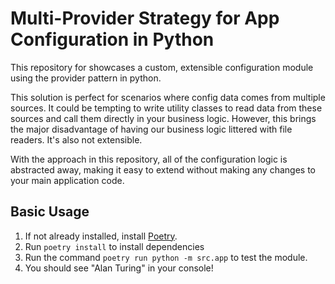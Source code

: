 # Multi-Provider Strategy for App Configuration in Python

This repository for showcases a custom, extensible configuration module using the provider pattern in python.

This solution is perfect for scenarios where config data comes from multiple sources. It could be tempting to write utility classes to read data from these sources and call them directly in your business logic. However, this brings the major disadvantage of having our business logic littered with file readers. It's also not extensible.

With the approach in this repository, all of the configuration logic is abstracted away, making it easy to extend without making any changes to your main application code.

## Basic Usage

1. If not already installed, install [Poetry](https://python-poetry.org/docs/).
2. Run `poetry install` to install dependencies
3. Run the command `poetry run python -m src.app` to test the module.
4. You should see "Alan Turing" in your console!
